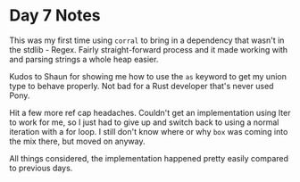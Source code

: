 # Day 7 Notes

This was my first time using `corral` to bring in a dependency that wasn't
in the stdlib - Regex. Fairly straight-forward process and it made working
with and parsing strings a whole heap easier.

Kudos to Shaun for showing me how to use the `as` keyword to get my union
type to behave properly. Not bad for a Rust developer that's never used Pony.

Hit a few more ref cap headaches. Couldn't get an implementation using Iter
to work for me, so I just had to give up and switch back to using a normal
iteration with a for loop. I still don't know where or why `box` was coming
into the mix there, but moved on anyway.

All things considered, the implementation happened pretty easily compared to
previous days.